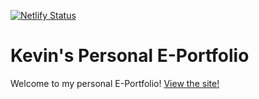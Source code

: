 [![Netlify Status](https://api.netlify.com/api/v1/badges/dd5d6345-4c07-4cff-80e7-894ab307c596/deploy-status)](https://app.netlify.com/sites/ktzy0305/deploys)
# Kevin's Personal E-Portfolio
Welcome to my personal E-Portfolio!
[View the site!](http://kevintoh.cc)
